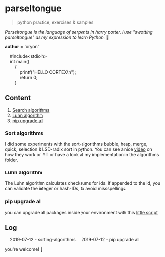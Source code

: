 # parseltongue

> python practice, exercises &amp; samples

*Parseltongue is the language of serpents in harry potter. I use "swotting parseltongue" as my expression to learn Python.* :snake:

__author__ = 'oryon'

&nbsp;&nbsp;&nbsp;&nbsp;#include<stdio.h>\
&nbsp;&nbsp;&nbsp;&nbsp;int main()\
&nbsp;&nbsp;&nbsp;&nbsp;&nbsp;&nbsp;&nbsp;&nbsp;{\
&nbsp;&nbsp;&nbsp;&nbsp;&nbsp;&nbsp;&nbsp;&nbsp;&nbsp;&nbsp;&nbsp;&nbsp;printf("HELLO CORTEX\n");\
&nbsp;&nbsp;&nbsp;&nbsp;&nbsp;&nbsp;&nbsp;&nbsp;&nbsp;&nbsp;&nbsp;&nbsp;return 0;\
&nbsp;&nbsp;&nbsp;&nbsp;&nbsp;&nbsp;&nbsp;&nbsp;}

## Content

1. [Search algorithms](#search-algorithms)
2. [Luhn algorithm](#luhn-algorithm)
3. [pip upgrade all](#pip-upgrade-all)

### Sort algorithms

I did some experiments with the sort-algorithms bubble, heap, merge, quick, selection & LSD-radix sort in python. You can see a nice [video](https://www.youtube.com/watch?v=kPRA0W1kECg) on how they work on YT or have a look at my implementation in the algorithms folder.

### Luhn algorithm

The Luhn algorithm calculates checksums for ids. If appended to the id, you can validate the integer or hash-IDs, to avoid missspellings.

### pip upgrade all

you can upgrade all packages inside your environment with this [little script](tools/pip_upgrade_all.py)

## Log

&nbsp;&nbsp;&nbsp;&nbsp;2019-07-12 - sorting-algorithms
&nbsp;&nbsp;&nbsp;&nbsp;2019-07-12 - pip upgrade all

you're welcome! :vulcan_salute:

